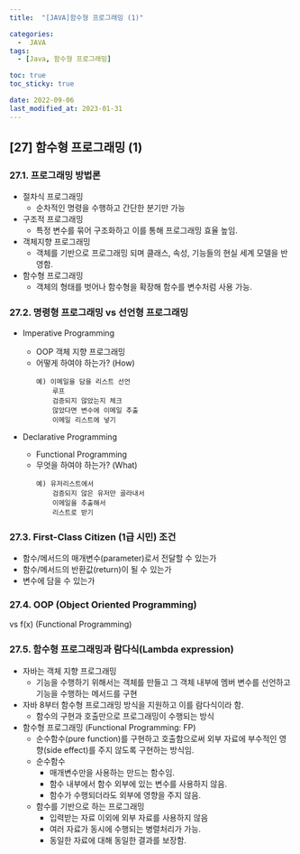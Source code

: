 ```yaml
---
title:  "[JAVA]함수형 프로그래밍 (1)" 

categories:
  -  JAVA
tags:
  - [Java, 함수형 프로그래밍]

toc: true
toc_sticky: true

date: 2022-09-06
last_modified_at: 2023-01-31
---
```

[27] 함수형 프로그래밍 (1)
----
### 27.1. 프로그래밍 방법론
- 절차식 프로그래밍
  - 순차적인 명령을 수행하고 간단한 분기만 가능 
- 구조적 프로그래밍
  - 특정 변수를 묶어 구조화하고 이를 통해 프로그래밍 효율 높임.
- 객체지향 프로그래밍
  - 객체를 기반으로 프로그래밍 되며 클래스, 속성, 기능들의 현실 세계 모델을 반영함.
- 함수형 프로그래밍
  - 객체의 형태를 벗어나 함수형을 확장해 함수를 변수처럼 사용 가능.

### 27.2. 명령형 프로그래밍 vs 선언형 프로그래밍
- Imperative Programming
  - OOP 객체 지향 프로그래밍
  - 어떻게 하여야 하는가? (How)
    ```
    예) 이메일을 담을 리스트 선언
        루프
        검증되지 않았는지 체크
        않았다면 변수에 이메일 추출
        이메일 리스트에 넣기
    ```

- Declarative Programming
  - Functional Programming
  - 무엇을 하여야 하는가? (What)
    ```
    예) 유저리스트에서
        검증되지 않은 유저만 골라내서
        이메일을 추출해서
        리스트로 받기
    ```

### 27.3. First-Class Citizen (1급 시민) 조건
- 함수/메서드의 매개변수(parameter)로서 전달할 수 있는가
- 함수/메서드의 반환값(return)이 될 수 있는가
- 변수에 담을 수 있는가 

### 27.4. OOP (Object Oriented Programming) 
vs f(x) (Functional Programming)

### 27.5. 함수형 프로그래밍과 람다식(Lambda expression)
- 자바는 객체 지향 프로그래밍
  - 기능을 수행하기 위해서는 객체를 만들고 그 객체 내부에 멤버 변수를 선언하고 기능을 수행하는 메서드를 구현 
- 자바 8부터 함수형 프로그래밍 방식을 지원하고 이를 람다식이라 함.
  - 함수의 구현과 호출만으로 프로그래밍이 수행되는 방식 
- 함수형 프로그래밍 (Functional Programming: FP)
  - 순수함수(pure function)를 구현하고 호출함으로써 외부 자료에 부수적인 영향(side effect)를 주지 않도록 구현하는 방식임.
  - 순수함수
    - 매개변수만을 사용하는 만드는 함수임.
    - 함수 내부에서 함수 외부에 있는 변수를 사용하지 않음.
    - 함수가 수행되더라도 외부에 영향을 주지 않음.
  - 함수를 기반으로 하는 프로그래밍
    - 입력받는 자료 이외에 외부 자료를 사용하지 않음
    - 여러 자료가 동시에 수행되는 병렬처리가 가능.
    - 동일한 자료에 대해 동일한 결과를 보장함.
